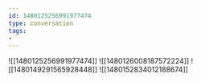 ```yaml
---
id: 1480125256991977474
type: conversation
tags:
- 
---
```

![[1480125256991977474]]
![[1480126008187572224]]
![[1480149291565928448]]
![[1480152834012188674]]

